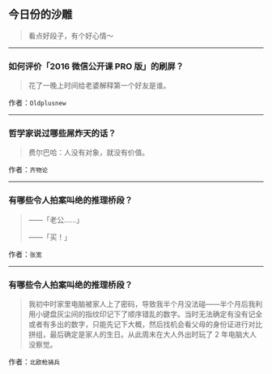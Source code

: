 ## 今日份的沙雕

> 看点好段子，有个好心情～


 
---

### 如何评价「2016 微信公开课 PRO 版」的刷屏？

> 花了一晚上时间给老婆解释第一个好友是谁。


作者：`Oldplusnew`

---

### 哲学家说过哪些屌炸天的话？

> 费尔巴哈：人没有对象，就没有价值。


作者：`齐物论`

---

### 有哪些令人拍案叫绝的推理桥段？

> ——「老公……」
> 
> ——「买！」


作者：`张宽`

---

### 有哪些令人拍案叫绝的推理桥段？

> 我初中时家里电脑被家人上了密码，导致我半个月没法碰——半个月后我利用小键盘灰尘间的指纹印记下了顺序错乱的数字。当时无法确定有没有记全或者有多出的数字，只能先记下大概，然后找机会看父母的身份证进行对比拼组，最后确定是家人的生日。从此周末在大人外出时玩了 2 年电脑大人没察觉。


作者：`北欧枪骑兵`